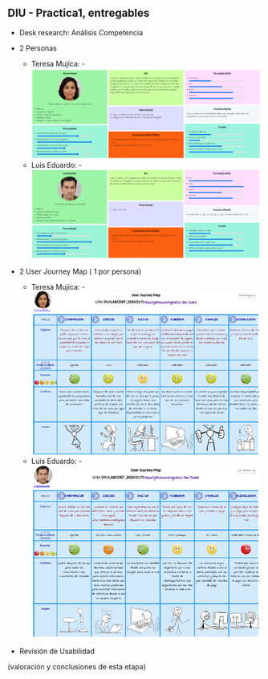 ## DIU - Practica1, entregables




- Desk research: Análisis Competencia 
- 2 Personas 

  - Teresa Mujica:
    -![Teresa-Mujica](../img/Teresa-Mujica.png)
  - Luis Eduardo:
    -![Luis-Eduardo](../img/Luis-Eduardo.png)
- 2 User Journey Map  ( 1 por persona)

  - Teresa Mujica:
    -![Teresa-Mujica-JourneyMap](../img/Teresa-Mujica-JourneyMap.png)
  - Luis Eduardo:
    -![Luis-Eduardo-JourneyMap](../img/Luis-Eduardo-JourneyMap.png)
- Revisión de Usabilidad 


(valoración y conclusiones de esta etapa)

